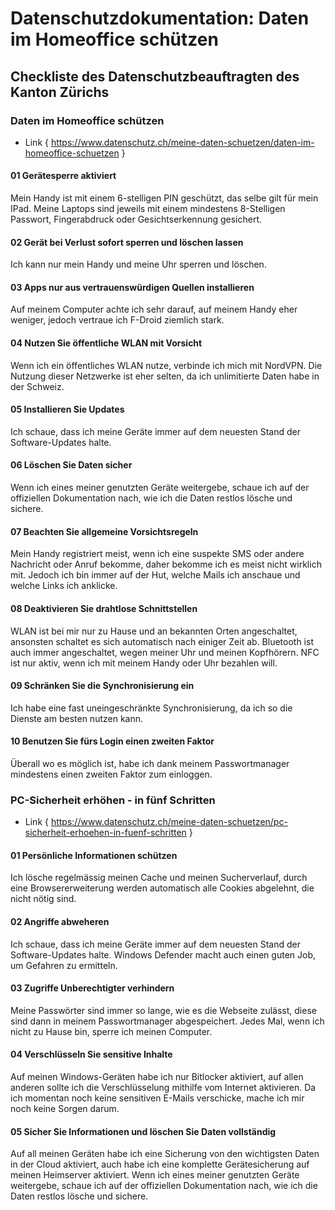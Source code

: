 # Datenschutzdokumentation: Daten im Homeoffice schützen

## Checkliste des Datenschutzbeauftragten des Kanton Zürichs

### Daten im Homeoffice schützen
- Link { https://www.datenschutz.ch/meine-daten-schuetzen/daten-im-homeoffice-schuetzen }

#### 01 Gerätesperre aktiviert
Mein Handy ist mit einem 6-stelligen PIN geschützt, das selbe gilt für mein IPad. Meine Laptops sind jeweils mit einem mindestens 8-Stelligen Passwort, Fingerabdruck oder Gesichtserkennung gesichert. 

#### 02 Gerät bei Verlust sofort sperren und löschen lassen
Ich kann nur mein Handy und meine Uhr sperren und löschen.

#### 03 Apps nur aus vertrauenswürdigen Quellen installieren
Auf meinem Computer achte ich sehr darauf, auf meinem Handy eher weniger, jedoch vertraue ich F-Droid ziemlich stark.

#### 04 Nutzen Sie öffentliche WLAN mit Vorsicht
Wenn ich ein öffentliches WLAN nutze, verbinde ich mich mit NordVPN. Die Nutzung dieser Netzwerke ist eher selten, da ich unlimitierte Daten habe in der Schweiz.

#### 05 Installieren Sie Updates
Ich schaue, dass ich meine Geräte immer auf dem neuesten Stand der Software-Updates halte.

#### 06 Löschen Sie Daten sicher
Wenn ich eines meiner genutzten Geräte weitergebe, schaue ich auf der offiziellen Dokumentation nach, wie ich die Daten restlos lösche und sichere.

#### 07 Beachten Sie allgemeine Vorsichtsregeln
Mein Handy registriert meist, wenn ich eine suspekte SMS oder andere Nachricht oder Anruf bekomme, daher bekomme ich es meist nicht wirklich mit. Jedoch ich bin immer auf der Hut, welche Mails ich anschaue und welche Links ich anklicke.

#### 08 Deaktivieren Sie drahtlose Schnittstellen
WLAN ist bei mir nur zu Hause und an bekannten Orten angeschaltet, ansonsten schaltet es sich automatisch nach einiger Zeit ab. Bluetooth ist auch immer angeschaltet, wegen meiner Uhr und meinen Kopfhörern. NFC ist nur aktiv, wenn ich mit meinem Handy oder Uhr bezahlen will.

#### 09 Schränken Sie die Synchronisierung ein
Ich habe eine fast uneingeschränkte Synchronisierung, da ich so die Dienste am besten nutzen kann.

#### 10 Benutzen Sie fürs Login einen zweiten Faktor
Überall wo es möglich ist, habe ich dank meinem Passwortmanager mindestens einen zweiten Faktor zum einloggen.


### PC-Sicherheit erhöhen - in fünf Schritten
- Link { https://www.datenschutz.ch/meine-daten-schuetzen/pc-sicherheit-erhoehen-in-fuenf-schritten }

#### 01 Persönliche Informationen schützen
Ich lösche regelmässig meinen Cache und meinen Sucherverlauf, durch eine Browsererweiterung werden automatisch alle Cookies abgelehnt, die nicht nötig sind.

#### 02 Angriffe abweheren
Ich schaue, dass ich meine Geräte immer auf dem neuesten Stand der Software-Updates halte. Windows Defender macht auch einen guten Job, um Gefahren zu ermitteln.

#### 03 Zugriffe Unberechtigter verhindern
Meine Passwörter sind immer so lange, wie es die Webseite zulässt, diese sind dann in meinem Passwortmanager abgespeichert.
Jedes Mal, wenn ich nicht zu Hause bin, sperre ich meinen Computer.

#### 04 Verschlüsseln Sie sensitive Inhalte
Auf meinen Windows-Geräten habe ich nur Bitlocker aktiviert, auf allen anderen sollte ich die Verschlüsselung mithilfe vom Internet aktivieren.
Da ich momentan noch keine sensitiven E-Mails verschicke, mache ich mir noch keine Sorgen darum.

#### 05 Sicher Sie Informationen und löschen Sie Daten vollständig
Auf all meinen Geräten habe ich eine Sicherung von den wichtigsten Daten in der Cloud aktiviert, auch habe ich eine komplette Gerätesicherung auf meinen Heimserver aktiviert.
Wenn ich eines meiner genutzten Geräte weitergebe, schaue ich auf der offiziellen Dokumentation nach, wie ich die Daten restlos lösche und sichere.